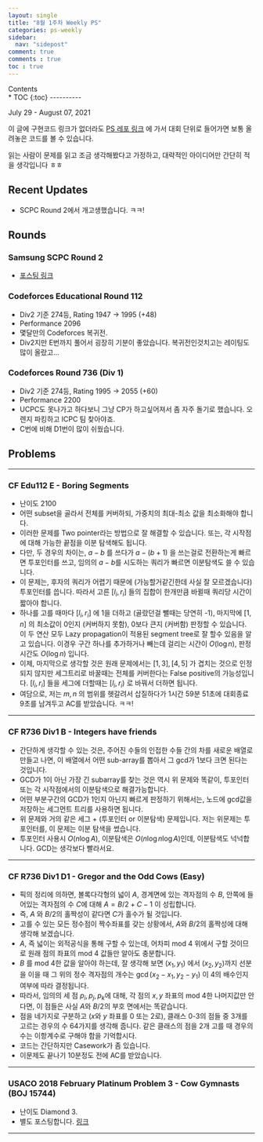 ```yaml
---
layout: single
title: "8월 1주차 Weekly PS"
categories: ps-weekly
sidebar:
  nav: "sidepost"
comment: true
comments : true
toc : true
---
```

<div id="toc">
Contents
</div>
* TOC
{:toc}
----------


July 29 - August 07, 2021

이 글에 구현코드 링크가 없더라도 [PS 레포 링크](https://github.com/gratus907/Gratus_PS) 에 가서 대회 단위로 들어가면 보통 올려놓은 코드를 볼 수 있습니다. 

읽는 사람이 문제를 읽고 조금 생각해봤다고 가정하고, 대략적인 아이디어만 간단히 적을 생각입니다 ㅎㅎ 

## Recent Updates 
- SCPC Round 2에서 개고생했습니다. ㅋㅋ!

## Rounds 
### Samsung SCPC Round 2 
- [포스팅 링크](/cp-rounds/SCPC-2021-Round2/)


### Codeforces Educational Round 112
- Div2 기준 274등, Rating 1947 -> 1995 (+48)
- Performance 2096
- 몇달만의 Codeforces 복귀전. 
- Div2지만 E번까지 풀어서 굉장히 기분이 좋았습니다. 복귀전인것치고는 레이팅도 많이 올랐고...

### Codeforces Round 736 (Div 1)
- Div2 기준 274등, Rating 1995 -> 2055 (+60)
- Performance 2200
- UCPC도 못나가고 하다보니 그냥 CP가 하고싶어져서 좀 자주 돌기로 했습니다. 오렌지 파킹하고 ICPC 팀 찾아야죠.
- C번에 비해 D1번이 많이 쉬웠습니다.
  
## Problems

------

### CF Edu112 E - Boring Segments
- 난이도 2100
- 어떤 subset을 골라서 전체를 커버하되, 가중치의 최대-최소 값을 최소화해야 합니다.
- 이러한 문제를 Two pointer라는 방법으로 잘 해결할 수 있습니다. 또는, 각 시작점에 대해 가능한 끝점을 이분 탐색해도 됩니다.
- 다만, 두 경우의 차이는, $a-b$ 를 쓰다가 $a-(b+1)$ 을 쓰는걸로 전환하는게 빠르면 투포인터를 쓰고, 임의의 $a-b$를 시도하는 쿼리가 빠르면 이분탐색도 쓸 수 있습니다. 
- 이 문제는, 후자의 쿼리가 어렵기 때문에 (가능할거같긴한데 사실 잘 모르겠습니다) 투포인터를 씁니다. 따라서 고른 $[l_i, r_i]$ 들의 집합이 한개만큼 바뀔때 쿼리당 시간이 짧아야 합니다.  
- 하나를 고를 때마다 $[l_i, r_i]$ 에 1을 더하고 (골랐던걸 뺄때는 당연히 -1), 마지막에 $[1, n]$ 의 최소값이 0인지 (커버하지 못함), 0보다 큰지 (커버함) 판정할 수 있습니다. 이 두 연산 모두 Lazy propagation이 적용된 segment tree로 잘 할수 있음을 알고 있습니다. 이경우 구간 하나를 추가하거나 빼는데 걸리는 시간이 $O(\log n)$, 판정 시간도 $O(\log n)$ 입니다.
- 이제, 마지막으로 생각할 것은 원래 문제에서는 $[1, 3], [4, 5]$ 가 겹치는 것으로 인정되지 않지만 세그트리로 바꿀때는 전체를 커버한다는 False positive의 가능성입니다. $[l_i, r_i]$ 들을 세그에 더할때는 $[l_i, r_i)$ 로 바꿔서 더하면 됩니다. 
- 여담으로, 저는 $m, n$ 의 범위를 헷갈려서 삽질하다가 1시간 59분 51초에 대회종료 9초를 남겨두고 AC를 받았습니다. ㅋㅋ!

------

### CF R736 Div1 B - Integers have friends
- 간단하게 생각할 수 있는 것은, 주어진 수들의 인접한 수들 간의 차를 새로운 배열로 만들고 나면, 이 배열에서 어떤 sub-array를 뽑아서 그 gcd가 1보다 크면 된다는 것입니다.
- GCD가 1이 아닌 가장 긴 subarray를 찾는 것은 역시 위 문제와 똑같이, 투포인터 또는 각 시작점에서의 이분탐색으로 해결가능합니다.
- 어떤 부분구간의 GCD가 1인지 아닌지 빠르게 판정하기 위해서는, 노드에 gcd값을 저장하는 세그먼트 트리를 사용하면 됩니다.
- 위 문제와 거의 같은 세그 + (투포인터 or 이분탐색) 문제입니다. 저는 위문제는 투포인터를, 이 문제는 이분 탐색을 썼습니다.
- 투포인터 사용시 $O(n \log A)$, 이분탐색은 $O(n \log n \log A)$인데, 이분탐색도 넉넉합니다. GCD는 생각보다 빨라서요. 

------

### CF R736 Div1 D1 - Gregor and the Odd Cows (Easy)
- 픽의 정리에 의하면, 볼록다각형의 넓이 $A$, 경계면에 있는 격자점의 수 $B$, 안쪽에 들어있는 격자점의 수 $C$에 대해 $A = B/2 + C - 1$ 이 성립합니다.
- 즉, $A$ 와 $B/2$의 홀짝성이 같다면 $C$가 홀수가 될 것입니다.
- 고를 수 있는 모든 정수점이 짝수좌표를 갖는 상황에서, $A$와 $B/2$의 홀짝성에 대해 생각해 보겠습니다. 
- $A$, 즉 넓이는 외적공식을 통해 구할 수 있는데, 어차피 mod 4 위에서 구할 것이므로 원래 점의 좌표의 mod 4 값들만 알아도 충분합니다.
- $B$ 를 mod 4한 값을 알아야 하는데, 잘 생각해 보면 $(x_1, y_1)$ 에서 $(x_2, y_2)$까지 선분을 이을 때 그 위의 정수 격자점의 개수는 $\gcd(x_2 - x_1, y_2 - y_1)$ 이 4의 배수인지 여부에 따라 결정됩니다.
- 따라서, 임의의 세 점 $p_i, p_j, p_k$에 대해, 각 점의 $x, y$ 좌표의 mod 4한 나머지값만 안다면, 이 점들은 사실 $A$와 $B/2$의 부호 면에서는 똑같습니다.
- 점을 네가지로 구분하고 ($x$와 $y$ 좌표를 0 또는 2로), 클래스 0-3의 점들 중 3개를 고르는 경우의 수 64가지를 생각해 줍니다. 같은 클래스의 점을 2개 고를 때 경우의 수는 이항계수로 구해야 함을 기억합시다.
- 코드는 간단하지만 Casework가 좀 있습니다. 
- 이문제도 끝나기 10분정도 전에 AC를 받았습니다. 

------

### USACO 2018 February Platinum Problem 3 - Cow Gymnasts (BOJ 15744)
- 난이도 Diamond 3.
- 별도 포스팅합니다. [링크](/ps-problems/BOJ15744)
  
------